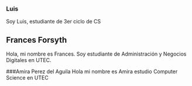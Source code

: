 ### Luis
Soy Luis, estudiante de 3er ciclo de CS

## Frances Forsyth
Hola, mi nombre es Frances.
Soy estudiante de Administración y
Negocios Digitales  en UTEC.

###Amira Perez del Aguila
Hola mi nombre es Amira estudio Computer Science en UTEC

